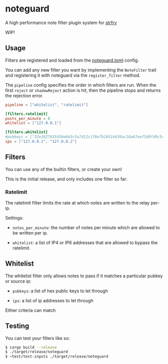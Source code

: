 
# noteguard

A high performance note filter plugin system for [strfry]

WIP!

## Usage

Filters are registered and loaded from the [noteguard.toml](noteguard.toml) config.

You can add any new filter you want by implementing the `NoteFilter` trait and registering it with noteguard via the `register_filter` method.

The `pipeline` config specifies the order in which filters are run. When the first `reject` or `shadowReject` action is hit, then the pipeline stops and returns the rejection error.

```toml
pipeline = ["whitelist", "ratelimit"]

[filters.ratelimit]
posts_per_minute = 8
whitelist = ["127.0.0.1"]

[filters.whitelist]
#pubkeys = ["32e1827635450ebb3c5a7d12c1f8e7b2b514439ac10a67eef3d9fd9c5c68e245"]
ips = ["127.0.0.1", "127.0.0.2"]
```

## Filters

You can use any of the builtin filters, or create your own!

This is the initial release, and only includes one filter so far:

### Ratelimit

The ratelimit filter limits the rate at which notes are written to the relay per-ip.

Settings:

- `notes_per_minute`: the number of notes per minute which are allowed to be written per ip.

- `whitelist`: a list of IP4 or IP6 addresses that are allowed to bypass the ratelimit.

## Whitelist

The whitelist filter only allows notes to pass if it matches a particular pubkey or source ip:

- `pubkeys`: a list of hex public keys to let through

- `ips`: a list of ip addresses to let through

Either criteria can match

## Testing

You can test your filters like so:

```sh
$ cargo build --release
$ ./target/release/noteguard
$ <test/test-inputs ./target/release/noteguard
```

[strfry]: https://github.com/hoytech/strfry
